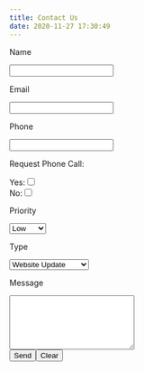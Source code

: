 ```yaml
---
title: Contact Us
date: 2020-11-27 17:30:49
---
```

<form action="https://getform.io/f/9527ccaf-9341-4144-9ebf-92b055a02baa" method="POST">
<p>Name</p> <input type="text" name="name">
<p>Email</p> <input type="text" name="email">
<p>Phone</p> <input type="text" name="phone">
<p>Request Phone Call:</p>
Yes:<input type="checkbox" value="Yes" name="call"><br />
No:<input type="checkbox" value="No" name="call"><br />
<p>Priority</p>
<select name="priority" size="1">
<option value="Low">Low</option>
<option value="Normal">Normal</option>
<option value="High">High</option>
</select>
<br />
<p>Type</p>
<select name="type" size="1">
<option value="update">Website Update</option>
<option value="change">Information Change</option>
<option value="addition">Information Addition</option>
<option value="new">Suggestion</option>
<option value="new">Other</option>
</select>
<br />
<p>Message</p><textarea name="message" rows="6" cols="25"></textarea><br />
<input type="submit" value="Send"><input type="reset" value="Clear">
</form>